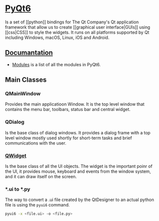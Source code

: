 # [PyQt6](https://www.riverbankcomputing.com/software/pyqt/intro)

Is a set of [[python]] bindings for The Qt Company's Qt application framework that allow us to create [[graphical user interface|GUIs]] using [[css|CSS]] to style the widgets. 
It runs on all platforms supported by Qt including Windows, macOS, Linux, iOS and Android.

## [Documantation](https://www.riverbankcomputing.com/static/Docs/PyQt6/)

- [Modules](https://doc.qt.io/qtforpython-5/modules.html) is a list of all the modules in PyQt6.

## Main Classes

### QMainWindow

Provides the main applicatioon Window. It is the top level window that contains the menu bar, toolbars, status bar and central widget.

### QDialog

Is the base class of dialog windows. It provides a dialog frame with a top level window mostly used shortly for short-term tasks and brief communications with the user.

### [QWidget](https://doc.qt.io/qtforpython-5/PySide2/QtWidgets/index.html#module-PySide2.QtWidgets)

Is the base class of all the UI objects. The widget is the important poinr of the UI, it provides mouse, keyboard and events from the window system, and it can draw itself on the screen.

### \*.ui to \*.py
The way to convert a .ui file created by the QtDesigner to an actual python file is using the `pyui6` command.
```bash
pyui6 -x <file.ui> -o <file.py>
```
